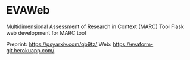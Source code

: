 # EVAWeb
Multidimensional Assessment of Research in Context (MARC) Tool
Flask web development for MARC tool

Preprint: https://psyarxiv.com/qb9tz/
Web: https://evaform-git.herokuapp.com/
